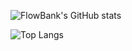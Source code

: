 
![FlowBank's GitHub stats](https://github-readme-stats.vercel.app/api?username=FlowBankSA&show_icons=true&theme=radical)


![Top Langs](https://github-readme-stats.vercel.app/api/top-langs/?username=FlowBankSA&show_icons=true&theme=radical&hide=html,tex,css,scss,less)


<!--  ![ReadMe Card](https://github-readme-stats.vercel.app/api/pin/?username=munoztd0&repo=DbVieweR&theme=dracula) --->

